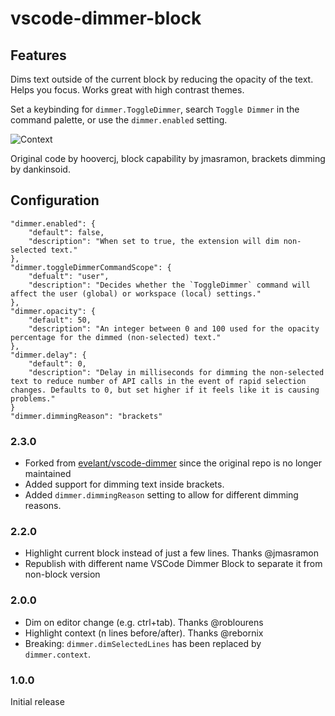 # vscode-dimmer-block

## Features

Dims text outside of the current block by reducing the opacity of the text. Helps you focus. Works great with high contrast themes.

Set a keybinding for `dimmer.ToggleDimmer`, search `Toggle Dimmer` in the command palette, or use the `dimmer.enabled` setting.

![Context](images/context.gif)

Original code by hoovercj, block capability by jmasramon, brackets dimming by dankinsoid.

## Configuration

```
"dimmer.enabled": {
    "default": false,
    "description": "When set to true, the extension will dim non-selected text."
},
"dimmer.toggleDimmerCommandScope": {
    "defualt": "user",
    "description": "Decides whether the `ToggleDimmer` command will affect the user (global) or workspace (local) settings."
},
"dimmer.opacity": {
    "default": 50,
    "description": "An integer between 0 and 100 used for the opacity percentage for the dimmed (non-selected) text."
},
"dimmer.delay": {
    "default": 0,
    "description": "Delay in milliseconds for dimming the non-selected text to reduce number of API calls in the event of rapid selection changes. Defaults to 0, but set higher if it feels like it is causing problems."
}
"dimmer.dimmingReason": "brackets"
```

### 2.3.0
- Forked from [evelant/vscode-dimmer](https://github.com/evelant/vscode-dimmer) since the original repo is no longer maintained
- Added support for dimming text inside brackets.
- Added `dimmer.dimmingReason` setting to allow for different dimming reasons.

### 2.2.0

- Highlight current block instead of just a few lines. Thanks @jmasramon
- Republish with different name VSCode Dimmer Block to separate it from non-block version

### 2.0.0

- Dim on editor change (e.g. ctrl+tab). Thanks @roblourens
- Highlight context (n lines before/after). Thanks @rebornix
- Breaking: `dimmer.dimSelectedLines` has been replaced by `dimmer.context`.

### 1.0.0

Initial release
